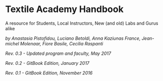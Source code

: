 # Textile Academy Handbook

A resource for Students, Local Instructors, New (and old) Labs and Gurus alike

*by Anastasia Pistofidou, Luciano Betoldi, Anna Kaziunas France, Jean-michel Molenaar, Fiore Basile, Cecilia Raspanti*

*Rev. 0.3 - Updated program and faculty, May 2017*

*Rev. 0.2 - GitBook Edition, January 2017*

*Rev. 0.1 - GitBook Edition, November 2016*
